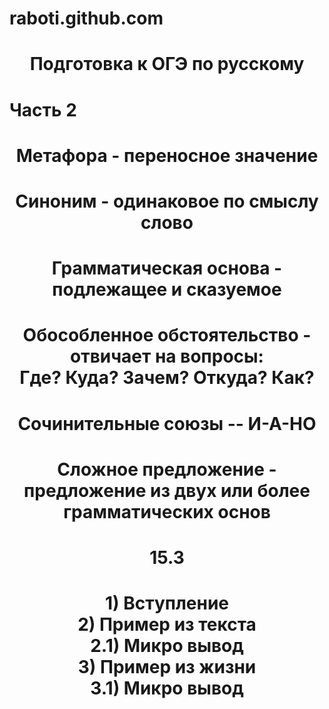# raboti.github.com
<html>
<head>
<title> Решу ОГЭ </title>
</head>
<body>

<h1>
<p align="center"> Подготовка к ОГЭ по русскому </p> 
</h1>

<h1>
<div id="ch">
<p algn="center"> Часть 2</p> 
</div>
</h1>

<h1>
<p align="center"> Метафора - переносное значение  </p> 
</h1>

<h1>
<p align="center"> Синоним - одинаковое по смыслу слово </p> 
</h1>

<h1>
<p align="center"> Грамматическая основа - подлежащее и сказуемое </p> 
</h1>

<h1>
<p align="center"> Обособленное обстоятельство - отвичает на вопросы: <br> Где? Куда? Зачем? Откуда? Как? </p> 
</h1>

<h1>
<p align="center"> Сочинительные союзы -- И-А-НО</p> 
</h1>

<h1>
<p align="center"> Сложное предложение - предложение из двух или более грамматических основ </p> 
</h1>

<h1>
<p align="center"> 15.3 </p> 
</h1>

<h1>
<p align="center"> 1) Вступление <br> 2) Пример из текста <br> 2.1) Микро вывод <br> 3) Пример из жизни <br> 3.1)  Микро вывод </p> 
</h1>



</body>
</html>
